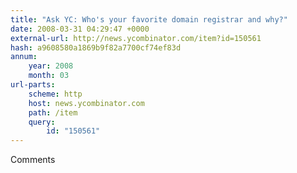 ```yaml
---
title: "Ask YC: Who's your favorite domain registrar and why?"
date: 2008-03-31 04:29:47 +0000
external-url: http://news.ycombinator.com/item?id=150561
hash: a9608580a1869b9f82a7700cf74ef83d
annum:
    year: 2008
    month: 03
url-parts:
    scheme: http
    host: news.ycombinator.com
    path: /item
    query:
        id: "150561"
---
```


Comments
